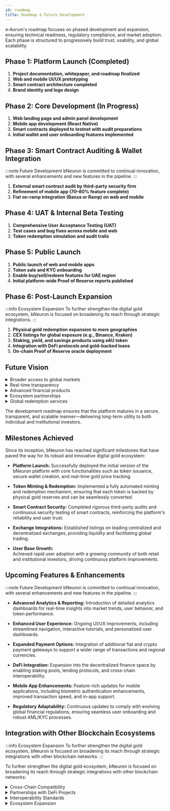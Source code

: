 ```yaml
---
id: roadmap
title: Roadmap & Future Development 
---
```


e‑Aurum's roadmap focuses on phased development and expansion, ensuring technical readiness, regulatory compliance, and market adoption. Each phase is structured to progressively build trust, usability, and global scalability.

## Phase 1: Platform Launch (Completed)

1. **Project documentation, whitepaper, and roadmap finalized**
2. **Web and mobile UI/UX prototyping**
3. **Smart contract architecture completed**
4. **Brand identity and logo design**

## Phase 2: Core Development (In Progress)

1. **Web landing page and admin panel development**
2. **Mobile app development (React Native)**
3. **Smart contracts deployed to testnet with audit preparations**
4. **Initial wallet and user onboarding features implemented**

## Phase 3: Smart Contract Auditing & Wallet Integration

:::note Future Development
bNeuron is committed to continual innovation, with several enhancements and new features in the pipeline.
:::

1.  **External smart contract audit by third-party security firm**
2.  **Refinement of mobile app (70–80% feature complete)**
3.  **Fiat on-ramp integration (Banxa or Ramp) on web and mobile** 

## Phase 4: UAT & Internal Beta Testing

1. **Comprehensive User Acceptance Testing (UAT)**
2. **Test cases and bug fixes across mobile and web**
3. **Token redemption simulation and audit trails**

## Phase 5: Public Launch

1. **Public launch of web and mobile apps**
2. **Token sale and KYC onboarding**
3. **Enable buy/sell/redeem features for UAE region**
4. **Initial platform-wide Proof of Reserve reports published**

## Phase 6: Post-Launch Expansion

:::info Ecosystem Expansion
To further strengthen the digital gold ecosystem, bNeuron is focused on broadening its reach through strategic integrations.
:::

1. **Physical gold redemption expansion to more geographies**
2. **CEX listings for global exposure (e.g., Binance, Kraken)**
3. **Staking, yield, and savings products using eAU token**
4. **Integration with DeFi protocols and gold-backed loans**
5. **On-chain Proof of Reserve oracle deployment**

## Future Vision

<details>  
  <summary>Broader access to global markets</summary> 

  Expansion via exchange listings to provide global accessibility to the eAU token.

</details>  

<details>  
  <summary>Real-time transparency</summary>

  Implementation of on-chain Proof of Reserve oracles for continuous verification.

</details>  

<details>  
  <summary>Advanced financial products</summary>  

  Development of gold-backed savings, lending, and other DeFi offerings.

</details>  

<details>  
  <summary>Ecosystem partnerships</summary>  

  Strategic collaborations with fintechs and traditional banks to expand the utility.

</details>

<details>  
  <summary>Global redemption services</summary> 

  Expansion of physical gold redemption capabilities beyond UAE.
  
</details>

The development roadmap ensures that the platform matures in a secure, transparent, and scalable manner—delivering long-term utility to both individual and institutional investors.

## Milestones Achieved

Since its inception, bNeuron has reached significant milestones that have paved the way for its robust and innovative digital gold ecosystem: 



  
- **Platform Launch:** Successfully deployed the initial version of the bNeuron platform with core functionalities such as token issuance, secure wallet creation, and real-time gold price tracking.  

- **Token Minting & Redemption:** Implemented a fully automated minting and redemption mechanism, ensuring that each token is backed by physical gold reserves and can be seamlessly converted.  

- **Smart Contract Security:** Completed rigorous third-party audits and continuous security testing of smart contracts, reinforcing the platform's reliability and user trust.  

- **Exchange Integrations:** Established listings on leading centralized and decentralized exchanges, providing liquidity and facilitating global trading.  

- **User Base Growth:**  
Achieved rapid user adoption with a growing community of both retail and institutional investors, driving continuous platform improvements.  






## Upcoming Features & Enhancements 

:::note Future Development
bNeuron is committed to continual innovation, with several enhancements and new features in the pipeline.
:::



- **Advanced Analytics & Reporting:** 
 Introduction of detailed analytics dashboards for real-time insights into market trends, user behavior, and token performance. 

- **Enhanced User Experience:** 
 Ongoing UI/UX improvements, including streamlined navigation, interactive tutorials, and personalized user dashboards. 

- **Expanded Payment Options:** 
 Integration of additional fiat and crypto payment gateways to support a wider range of transactions and regional currencies. 

- **DeFi Integration:** 
 Expansion into the decentralized finance space by enabling staking pools, lending protocols, and cross-chain interoperability. 

- **Mobile App Enhancements:** 
 Feature-rich updates for mobile applications, including biometric authentication enhancements, improved transaction speed, and in-app support. 

- **Regulatory Adaptability:** 
 Continuous updates to comply with evolving global financial regulations, ensuring seamless user onboarding and robust AML/KYC processes. 

## Integration with Other Blockchain Ecosystems 

:::info Ecosystem Expansion
To further strengthen the digital gold ecosystem, bNeuron is focused on broadening its reach through strategic integrations with other blockchain networks.
:::

To further strengthen the digital gold ecosystem, bNeuron is focused on broadening its reach through strategic integrations with other blockchain networks: 

<details>  
  <summary>Cross-Chain Compatibility</summary>  

  Developing bridges with other prominent blockchain platforms (e.g., Binance Smart Chain, Polkadot) to facilitate seamless asset transfers and broaden market access.  

</details>  

<details>  
  <summary>Partnerships with DeFi Projects</summary>

  Collaborating with leading decentralized finance projects to enable innovative financial products, such as collateralized lending and yield farming using bNeuron tokens.  

</details>  

<details>  
  <summary>Interoperability Standards</summary>  

  Adopting and contributing to emerging blockchain interoperability standards to ensure that bNeuron remains a versatile asset in a rapidly evolving digital landscape.

</details>  

<details>  
  <summary>Ecosystem Expansion</summary>  

  Exploring partnerships with industry players in asset management, traditional finance, and logistics to integrate physical gold verification and storage services into the platform.  

</details>

 
 